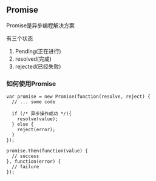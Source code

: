 Promise
--
Promise是异步编程解决方案

有三个状态
1. Pending(正在进行)
2. resolved(完成)
3. rejected(已经失败)

### 如何使用Promise
```
var promise = new Promise(function(resolve, reject) {
  // ... some code

  if (/* 异步操作成功 */){
    resolve(value);
  } else {
    reject(error);
  }
});
```

```
promise.then(function(value) {
  // success
}, function(error) {
  // failure
});
```
